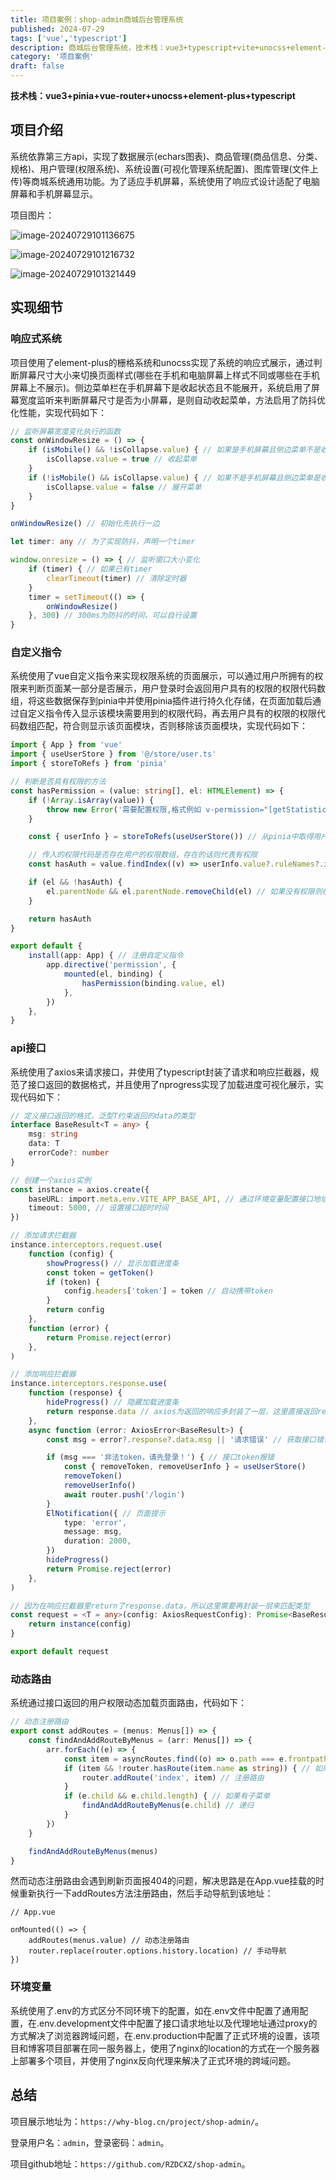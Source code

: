 ```yaml
---
title: 项目案例：shop-admin商城后台管理系统
published: 2024-07-29
tags: ['vue','typescript']
description: 商城后台管理系统，技术栈：vue3+typescript+vite+unocss+element-plus
category: '项目案例'
draft: false 
---
```


**技术栈：vue3+pinia+vue-router+unocss+element-plus+typescript**

## 项目介绍

系统依靠第三方api，实现了数据展示(echars图表)、商品管理(商品信息、分类、规格)、用户管理(权限系统)、系统设置(可视化管理系统配置)、图库管理(文件上传)等商城系统通用功能。为了适应手机屏幕，系统使用了响应式设计适配了电脑屏幕和手机屏幕显示。

项目图片：

![image-20240729101136675](https://raw.githubusercontent.com/RZDCXZ/blog-img/main/2024/07/29/20240729101143.png)

![image-20240729101216732](https://raw.githubusercontent.com/RZDCXZ/blog-img/main/2024/07/29/20240729101216.png)

![image-20240729101321449](https://raw.githubusercontent.com/RZDCXZ/blog-img/main/2024/07/29/20240729101321.png)

## 实现细节

### 响应式系统

项目使用了element-plus的栅格系统和unocss实现了系统的响应式展示，通过判断屏幕尺寸大小来切换页面样式(哪些在手机和电脑屏幕上样式不同或哪些在手机屏幕上不展示)。侧边菜单栏在手机屏幕下是收起状态且不能展开，系统启用了屏幕宽度监听来判断屏幕尺寸是否为小屏幕，是则自动收起菜单，方法启用了防抖优化性能，实现代码如下：

```typescript
// 监听屏幕宽度变化执行的函数
const onWindowResize = () => {
    if (isMobile() && !isCollapse.value) { // 如果是手机屏幕且侧边菜单不是收起的状态
        isCollapse.value = true // 收起菜单
    }
    if (!isMobile() && isCollapse.value) { // 如果不是手机屏幕且侧边菜单是收起的状态
        isCollapse.value = false // 展开菜单
    }
}

onWindowResize() // 初始化先执行一边

let timer: any // 为了实现防抖，声明一个timer

window.onresize = () => { // 监听窗口大小变化
    if (timer) { // 如果已有timer
        clearTimeout(timer) // 清除定时器
    }
    timer = setTimeout(() => {
        onWindowResize()
    }, 300) // 300ms为防抖的时间，可以自行设置
}
```

### 自定义指令

系统使用了vue自定义指令来实现权限系统的页面展示，可以通过用户所拥有的权限来判断页面某一部分是否展示，用户登录时会返回用户具有的权限的权限代码数组，将这些数据保存到pinia中并使用pinia插件进行持久化存储，在页面加载后通过自定义指令传入显示该模块需要用到的权限代码，再去用户具有的权限的权限代码数组匹配，符合则显示该页面模块，否则移除该页面模块，实现代码如下：

```typescript
import { App } from 'vue'
import { useUserStore } from '@/store/user.ts'
import { storeToRefs } from 'pinia'

// 判断是否具有权限的方法
const hasPermission = (value: string[], el: HTMLElement) => {
    if (!Array.isArray(value)) {
        throw new Error('需要配置权限,格式例如 v-permission="[getStatistics1,GET]"')
    }

    const { userInfo } = storeToRefs(useUserStore()) // 从pinia中取得用户信息

    // 传入的权限代码是否存在用户的权限数组，存在的话则代表有权限
    const hasAuth = value.findIndex((v) => userInfo.value?.ruleNames?.includes(v)) !== -1

    if (el && !hasAuth) {
        el.parentNode && el.parentNode.removeChild(el) // 如果没有权限则在页面上不显示
    }

    return hasAuth
}

export default {
    install(app: App) { // 注册自定义指令
        app.directive('permission', {
            mounted(el, binding) {
                hasPermission(binding.value, el)
            },
        })
    },
}
```

### api接口

系统使用了axios来请求接口，并使用了typescript封装了请求和响应拦截器，规范了接口返回的数据格式，并且使用了nprogress实现了加载进度可视化展示，实现代码如下：

```typescript
// 定义接口返回的格式，泛型T约束返回的data的类型
interface BaseResult<T = any> {
    msg: string
    data: T
    errorCode?: number
}

// 创建一个axios实例
const instance = axios.create({
    baseURL: import.meta.env.VITE_APP_BASE_API, // 通过环境变量配置接口地址
    timeout: 5000, // 设置接口超时时间
})

// 添加请求拦截器
instance.interceptors.request.use(
    function (config) {
        showProgress() // 显示加载进度条
        const token = getToken()
        if (token) {
            config.headers['token'] = token // 自动携带token
        }
        return config
    },
    function (error) {
        return Promise.reject(error)
    },
)

// 添加响应拦截器
instance.interceptors.response.use(
    function (response) {
        hideProgress() // 隐藏加载进度条
        return response.data // axios为返回的响应多封装了一层，这里直接返回response.data拿到服务器返回的数据
    },
    async function (error: AxiosError<BaseResult>) {
        const msg = error?.response?.data.msg || '请求错误' // 获取接口错误信息

        if (msg === '非法token，请先登录！') { // 接口token报错
            const { removeToken, removeUserInfo } = useUserStore()
            removeToken()
            removeUserInfo()
            await router.push('/login')
        }
        ElNotification({ // 页面提示
            type: 'error',
            message: msg,
            duration: 2000,
        })
        hideProgress()
        return Promise.reject(error)
    },
)

// 因为在响应拦截器里return了response.data，所以这里需要再封装一层来匹配类型
const request = <T = any>(config: AxiosRequestConfig): Promise<BaseResult<T>> => {
    return instance(config)
}

export default request
```

### 动态路由

系统通过接口返回的用户权限动态加载页面路由，代码如下：

```typescript
// 动态注册路由
export const addRoutes = (menus: Menus[]) => {
    const findAndAddRouteByMenus = (arr: Menus[]) => {
        arr.forEach((e) => {
            const item = asyncRoutes.find((o) => o.path === e.frontpath)
            if (item && !router.hasRoute(item.name as string)) { // 如果有该路由的权限且还没注册
                router.addRoute('index', item) // 注册路由
            }
            if (e.child && e.child.length) { // 如果有子菜单
                findAndAddRouteByMenus(e.child) // 递归
            }
        })
    }

    findAndAddRouteByMenus(menus)
}
```

然而动态注册路由会遇到刷新页面报404的问题，解决思路是在App.vue挂载的时候重新执行一下addRoutes方法注册路由，然后手动导航到该地址：

```vue
// App.vue

onMounted(() => {
    addRoutes(menus.value) // 动态注册路由
    router.replace(router.options.history.location) // 手动导航
})
```



### 环境变量

系统使用了.env的方式区分不同环境下的配置，如在.env文件中配置了通用配置，在.env.development文件中配置了接口请求地址以及代理地址通过proxy的方式解决了浏览器跨域问题，在.env.production中配置了正式环境的设置，该项目和博客项目部署在同一服务器上，使用了nginx的location的方式在一个服务器上部署多个项目，并使用了nginx反向代理来解决了正式环境的跨域问题。

## 总结

项目展示地址为：`https://why-blog.cn/project/shop-admin/`。

登录用户名：`admin`，登录密码：`admin`。

项目github地址：`https://github.com/RZDCXZ/shop-admin`。

